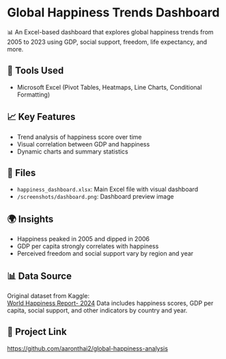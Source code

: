 # Global Happiness Trends Dashboard

📊 An Excel-based dashboard that explores global happiness trends from 2005 to 2023 using GDP, social support, freedom, life expectancy, and more.

## 🔧 Tools Used
- Microsoft Excel (Pivot Tables, Heatmaps, Line Charts, Conditional Formatting)

## 📈 Key Features
- Trend analysis of happiness score over time
- Visual correlation between GDP and happiness
- Dynamic charts and summary statistics

## 📁 Files
- `happiness_dashboard.xlsx`: Main Excel file with visual dashboard
- `/screenshots/dashboard.png`: Dashboard preview image

## 🌍 Insights
- Happiness peaked in 2005 and dipped in 2006
- GDP per capita strongly correlates with happiness
- Perceived freedom and social support vary by region and year

## 📊 Data Source
Original dataset from Kaggle:  
[World Happiness Report- 2024]([https://www.kaggle.com/datasets/mathurinache/world-happiness-report](https://www.kaggle.com/datasets/jainaru/world-happiness-report-2024-yearly-updated?select=World-happiness-report-updated_2024.csv))
Data includes happiness scores, GDP per capita, social support, and other indicators by country and year.

## 🔗 Project Link
https://github.com/aaronthai2/global-happiness-analysis
